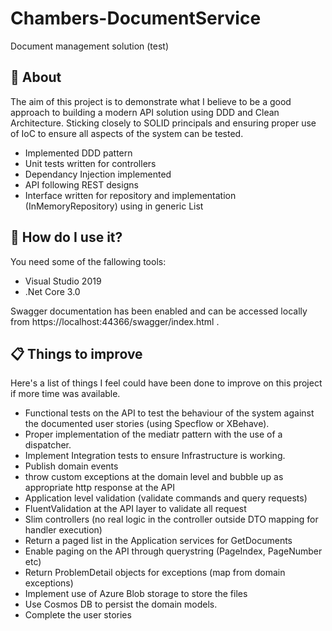 # Chambers-DocumentService
Document management solution (test)

## :bookmark_tabs: About
The aim of this project is to demonstrate what I believe to be a good approach to building a modern API solution using DDD and Clean Architecture. Sticking closely to SOLID principals and ensuring proper use of IoC to ensure all aspects of the system can be tested.
* Implemented DDD pattern
* Unit tests written for controllers
* Dependancy Injection implemented
* API following REST designs
* Interface written for repository and implementation (InMemoryRepository) using in generic List

## :floppy_disk: How do I use it?

You need some of the fallowing tools:

* Visual Studio 2019
* .Net Core 3.0


Swagger documentation has been enabled and can be accessed locally from https://localhost:44366/swagger/index.html .

## :clipboard: Things to improve

Here's a list of things I feel could have been done to improve on this project if more time was available.

* Functional tests on the API to test the behaviour of the system against the documented user stories (using Specflow or XBehave).
* Proper implementation of the mediatr pattern with the use of a dispatcher.
* Implement Integration tests to ensure Infrastructure is working.
* Publish domain events
* throw custom exceptions at the domain level and bubble up as appropriate http response at the API
* Application level validation (validate commands and query requests)
* FluentValidation at the API layer to validate all request 
* Slim controllers (no real logic in the controller outside DTO mapping for handler execution)
* Return a paged list in the Application services for GetDocuments
* Enable paging on the API through querystring (PageIndex, PageNumber etc)
* Return ProblemDetail objects for exceptions (map from domain exceptions)
* Implement use of Azure Blob storage to store the files
* Use Cosmos DB to persist the domain models.
* Complete the user stories

